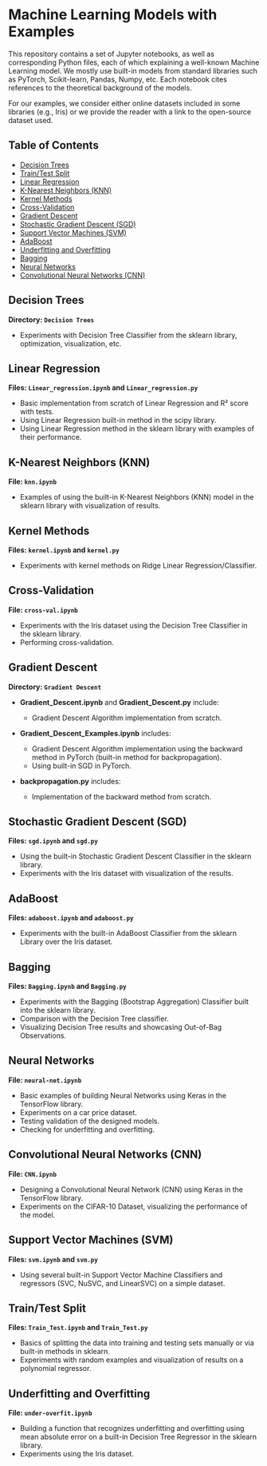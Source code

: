# Machine Learning Models with Examples

This repository contains a set of Jupyter notebooks, as well as corresponding Python files, each of which explaining a well-known Machine Learning model. We mostly use built-in models from standard libraries such as PyTorch, Scikit-learn, Pandas, Numpy, etc. Each notebook cites references to the theoretical background of the models.

For our examples, we consider either online datasets included in some libraries (e.g., Iris) or we provide the reader with a link to the open-source dataset used.

## Table of Contents

- [Decision Trees](#decision-trees)
- [Train/Test Split](#train-test-split)
- [Linear Regression](#linear-regression)
- [K-Nearest Neighbors (KNN)](#knn)
- [Kernel Methods](#kernel-methods)
- [Cross-Validation](#cross-validation)
- [Gradient Descent](#gradient-descent)
- [Stochastic Gradient Descent (SGD)](#sgd)
- [Support Vector Machines (SVM)](#svm)
- [AdaBoost](#adaboost)
- [Underfitting and Overfitting](#underfitting-and-overfitting)
- [Bagging](#bagging)
- [Neural Networks](#neural-networks)
- [Convolutional Neural Networks (CNN)](#cnn)

## Decision Trees

**Directory: `Decision Trees`**

- Experiments with Decision Tree Classifier from the sklearn library, optimization, visualization, etc.

## Linear Regression

**Files: `Linear_regression.ipynb` and `Linear_regression.py`**

- Basic implementation from scratch of Linear Regression and R² score with tests.
- Using Linear Regression built-in method in the scipy library.
- Using Linear Regression method in the sklearn library with examples of their performance.

## K-Nearest Neighbors (KNN)

**File: `knn.ipynb`**

- Examples of using the built-in K-Nearest Neighbors (KNN) model in the sklearn library with visualization of results.

## Kernel Methods

**Files: `kernel.ipynb` and `kernel.py`**

- Experiments with kernel methods on Ridge Linear Regression/Classifier.

## Cross-Validation

**File: `cross-val.ipynb`**

- Experiments with the Iris dataset using the Decision Tree Classifier in the sklearn library.
- Performing cross-validation.

## Gradient Descent

**Directory: `Gradient Descent`**

- **Gradient_Descent.ipynb** and **Gradient_Descent.py** include:
  - Gradient Descent Algorithm implementation from scratch.

- **Gradient_Descent_Examples.ipynb** includes:
  - Gradient Descent Algorithm implementation using the backward method in PyTorch (built-in method for backpropagation).
  - Using built-in SGD in PyTorch.

- **backpropagation.py** includes:
  - Implementation of the backward method from scratch.

## Stochastic Gradient Descent (SGD)

**Files: `sgd.ipynb` and `sgd.py`**

- Using the built-in Stochastic Gradient Descent Classifier in the sklearn library.
- Experiments with the Iris dataset with visualization of the results.

## AdaBoost

**Files: `adaboost.ipynb` and `adaboost.py`**

- Experiments with the built-in AdaBoost Classifier from the sklearn Library over the Iris dataset.

## Bagging

**Files: `Bagging.ipynb` and `Bagging.py`**

- Experiments with the Bagging (Bootstrap Aggregation) Classifier built into the sklearn library.
- Comparison with the Decision Tree classifier.
- Visualizing Decision Tree results and showcasing Out-of-Bag Observations.

## Neural Networks

**File: `neural-net.ipynb`**

- Basic examples of building Neural Networks using Keras in the TensorFlow library.
- Experiments on a car price dataset.
- Testing validation of the designed models.
- Checking for underfitting and overfitting.

## Convolutional Neural Networks (CNN)

**File: `CNN.ipynb`**

- Designing a Convolutional Neural Network (CNN) using Keras in the TensorFlow library.
- Experiments on the CIFAR-10 Dataset, visualizing the performance of the model.

## Support Vector Machines (SVM)

**Files: `svm.ipynb` and `svm.py`**

- Using several built-in Support Vector Machine Classifiers and regressors (SVC, NuSVC, and LinearSVC) on a simple dataset.

## Train/Test Split

**Files: `Train_Test.ipynb` and `Train_Test.py`**

- Basics of splitting the data into training and testing sets manually or via built-in methods in sklearn.
- Experiments with random examples and visualization of results on a polynomial regressor.

## Underfitting and Overfitting

**File: `under-overfit.ipynb`**

- Building a function that recognizes underfitting and overfitting using mean absolute error on a built-in Decision Tree Regressor in the sklearn library.
- Experiments using the Iris dataset.
